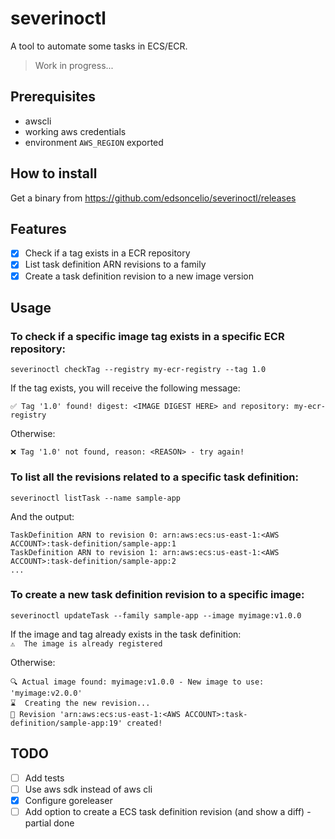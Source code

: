 # severinoctl

A tool to automate some tasks in ECS/ECR.
> Work in progress...

## Prerequisites
* awscli
* working aws credentials
* environment `AWS_REGION` exported

## How to install
Get a binary from https://github.com/edsoncelio/severinoctl/releases 

## Features
 - [x] Check if a tag exists in a ECR repository
 - [x] List task definition ARN revisions to a family
 - [x] Create a task definition revision to a new image version

## Usage

### To check if a specific image tag exists in a specific ECR repository:   
`severinoctl checkTag --registry my-ecr-registry --tag 1.0`

If the tag exists, you will receive the following message:
```
✅ Tag '1.0' found! digest: <IMAGE DIGEST HERE> and repository: my-ecr-registry
```

Otherwise:
```
❌ Tag '1.0' not found, reason: <REASON> - try again!
```

### To list all the revisions related to a specific task definition:   
`severinoctl listTask --name sample-app`

And the output:
```
TaskDefinition ARN to revision 0: arn:aws:ecs:us-east-1:<AWS ACCOUNT>:task-definition/sample-app:1
TaskDefinition ARN to revision 1: arn:aws:ecs:us-east-1:<AWS ACCOUNT>:task-definition/sample-app:2
...
```

### To create a new task definition revision to a specific image:   
`severinoctl updateTask --family sample-app --image myimage:v1.0.0`

If the image and tag already exists in the task definition:   
`⚠️  The image is already registered`

Otherwise:   
```
🔍 Actual image found: myimage:v1.0.0 - New image to use: 'myimage:v2.0.0'
⌛  Creating the new revision...
🎉 Revision 'arn:aws:ecs:us-east-1:<AWS ACCOUNT>:task-definition/sample-app:19' created!
```

## TODO
 - [ ] Add tests
 - [ ] Use aws sdk instead of aws cli
 - [x] Configure goreleaser
 - [ ] Add option to create a ECS task definition revision (and show a diff) - partial done
